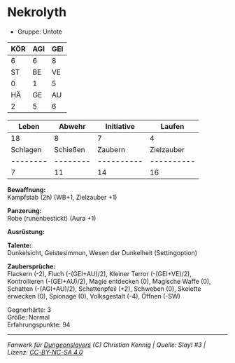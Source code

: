 # Nekrolyth  
- Gruppe: Untote  

| KÖR | AGI | GEI |  
| --- | --- | --- |  
| 6   | 6   | 8   |
| ST  | BE  | VE  |  
| 0   | 1   | 5   |
| HÄ  | GE  | AU  |  
| 2   | 5   | 6   |


| Leben    | Abwehr   | Initiative | Laufen     |
| -------- | -------- | ---------- | ---------- |
| 18       | 8        | 7          | 4          |
| Schlagen | Schießen | Zaubern    | Zielzauber |
| -------- | -------- | ---------- | ---------- |
| 7        | 11       | 14         | 16         |

**Bewaffnung:**  
Kampfstab (2h) (WB+1, Zielzauber +1)

**Panzerung:**  
Robe (runenbestickt) (Aura +1)

**Ausrüstung:**  


**Talente:**  
Dunkelsicht, Geistesimmun, Wesen der Dunkelheit (Settingoption)

**Zaubersprüche:**  
Flackern (-2), Fluch (-(GEI+AU)/2), Kleiner Terror (-(GEI+VE)/2), Kontrollieren (-(GEI+AU)/2), Magie entdecken (0), Magische Waffe (0), Schatten (-(AGI+AU)/2), Schattenpfeil (+2), Schweben (0), Skelette erwecken (0), Spionage (0), Volksgestalt (-4), Öffnen (-SW)

Gegnerhärte: 3  
Größe: Normal  
Erfahrungspunkte: 94  



___
*Fanwerk für [Dungeonslayers](https://www.dungeonslayers.net/) (C) Christian Kennig | Quelle: Slay! #3 | Lizenz: [CC-BY-NC-SA 4.0](https://creativecommons.org/licenses/by-nc-sa/4.0/deed.de)*